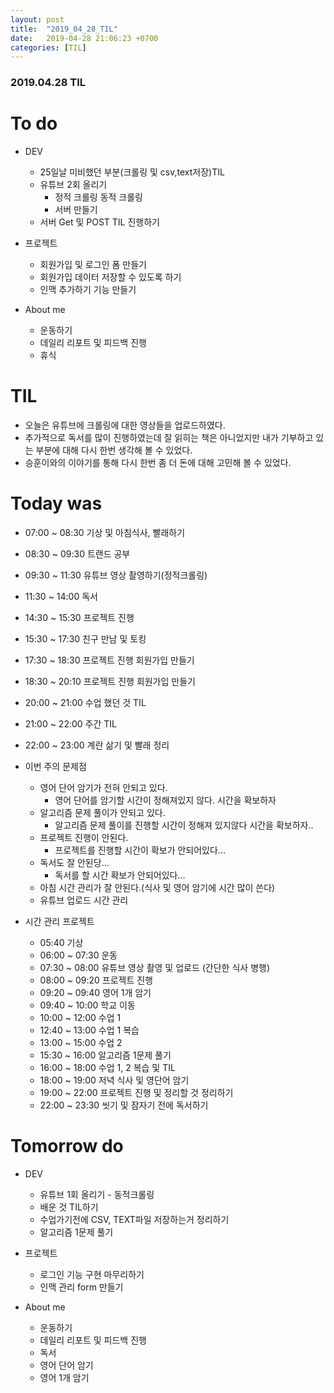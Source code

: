 ```yaml
---
layout: post
title:  "2019_04_28_TIL"
date:   2019-04-28 21:06:23 +0700
categories: [TIL]
---
```


### 2019.04.28 TIL
 
# To do

* DEV
	* 25일날 미비했던 부분(크롤링 및 csv,text저장)TIL
	* 유튜브 2회 올리기
		* 정적 크롤링 동적 크롤링
		* 서버 만들기
	* 서버 Get 및 POST TIL 진행하기

* 프로젝트
	* 회원가입 및 로그인 폼 만들기
	* 회원가입 데이터 저장할 수 있도록 하기
	* 인맥 추가하기 기능 만들기

* About me
	* 운동하기
	* 데일리 리포트 및 피드백 진행
	* 휴식





# TIL

* 오늘은 유튜브에 크롤링에 대한 영상들을 업로드하였다.
* 추가적으로 독서를 많이 진행하였는데 잘 읽히는 책은 아니었지만 내가 기부하고 있는 부분에 대해 다시 한번 생각해 볼 수 있었다.
* 승훈이와의 이야기를 통해 다시 한번 좀 더 돈에 대해 고민해 볼 수 있었다.

# Today was

* 07:00 ~ 08:30 기상 및 아침식사, 빨래하기
* 08:30 ~ 09:30 트랜드 공부
* 09:30 ~ 11:30 유튜브 영상 촬영하기(정적크롤링)
* 11:30 ~ 14:00 독서 
* 14:30 ~ 15:30 프로젝트 진행
* 15:30 ~ 17:30 친구 만남 및 토킹 
* 17:30 ~ 18:30 프로젝트 진행 회원가입 만들기
* 18:30 ~ 20:10 프로젝트 진행 회원가입 만들기
* 20:00 ~ 21:00 수업 했던 것 TIL
* 21:00 ~ 22:00 주간 TIL 
* 22:00 ~ 23:00 계란 삶기 및 빨래 정리

* 이번 주의 문제점
	* 영어 단어 암기가 전혀 안되고 있다.
		* 영어 단어를 암기할 시간이 정해져있지 않다. 시간을 확보하자
	* 알고리즘 문제 풀이가 안되고 있다.
		* 알고리즘 문제 풀이를 진행할 시간이 정해져 있지않다 시간을 확보하자..	 
	* 프로젝트 진행이 안된다.
		* 프로젝트를 진행할 시간이 확보가 안되어있다...
	* 독서도 잘 안된당...
		* 독서를 할 시간 확보가 안되어있다...
	* 아침 시간 관리가 잘 안된다.(식사 및 영어 암기에 시간 많이 쓴다)
	* 유튜브 업로드 시간 관리

* 시간 관리 프로젝트
	* 05:40 기상
	* 06:00 ~ 07:30 운동
	* 07:30 ~ 08:00 유튜브 영상 촬영 및 업로드 (간단한 식사 병행)
	* 08:00 ~ 09:20 프로젝트 진행
	* 09:20 ~ 09:40 영어 1개 암기
	* 09:40 ~ 10:00 학교 이동 
	* 10:00 ~ 12:00 수업 1
	* 12:40 ~ 13:00 수업 1 복습 
	* 13:00 ~ 15:00 수업 2
	* 15:30 ~ 16:00 알고리즘 1문제 풀기
	* 16:00 ~ 18:00 수업 1, 2 복습 및 TIL
	* 18:00 ~ 19:00 저녁 식사 및 영단어 암기
	* 19:00 ~ 22:00 프로젝트 진행 및 정리할 것 정리하기 
	* 22:00 ~ 23:30 씻기 및 잠자기 전에 독서하기


# Tomorrow do

* DEV
	* 유튜브 1회 올리기 - 동적크롤링
	* 배운 것 TIL하기
	* 수업가기전에 CSV, TEXT파일 저장하는거 정리하기
	* 알고리즘 1문제 풀기
* 프로젝트
	* 로그인 기능 구현 마무리하기
	* 인맥 관리 form 만들기 

* About me
	* 운동하기
	* 데일리 리포트 및 피드백 진행
	* 독서
	* 영어 단어 암기
	* 영어 1개 암기





